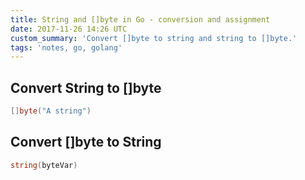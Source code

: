 ```yaml
---
title: String and []byte in Go - conversion and assignment
date: 2017-11-26 14:26 UTC
custom_summary: 'Convert []byte to string and string to []byte.'
tags: 'notes, go, golang'
---
```


## Convert String to []byte
```go
[]byte("A string")
```

## Convert []byte to String
```go
string(byteVar)
```
